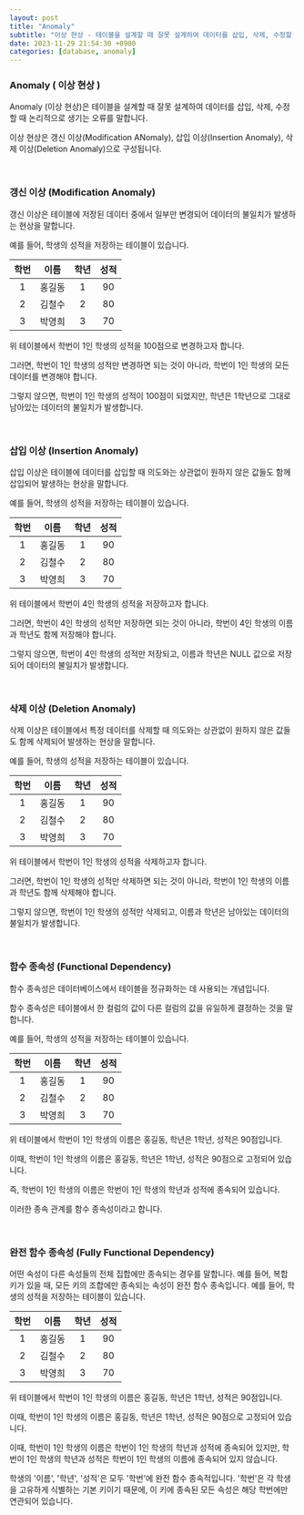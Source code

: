 ```yaml
---
layout: post
title: "Anomaly"
subtitle: "이상 현상 - 테이블을 설계할 때 잘못 설계하여 데이터를 삽입, 삭제, 수정할 때 논리적으로 생기는 오류"
date: 2023-11-29 21:54:30 +0900
categories: [database, anomaly]
---
```


### Anomaly ( 이상 현상 )

Anomaly (이상 현상)은 테이블을 설계할 때 잘못 설계하여 데이터를 삽입, 삭제, 수정할 때 논리적으로 생기는 오류를 말합니다.

이상 현상은 갱신 이상(Modification ANomaly), 삽입 이상(Insertion Anomaly), 삭제 이상(Deletion Anomaly)으로 구성됩니다.

<br>

### 갱신 이상 (Modification Anomaly)

갱신 이상은 테이블에 저장된 데이터 중에서 일부만 변경되어 데이터의 불일치가 발생하는 현상을 말합니다.

예를 들어, 학생의 성적을 저장하는 테이블이 있습니다.

| 학번 | 이름 | 학년 | 성적 |
|:---:|:---:|:---:|:---:|
| 1 | 홍길동 | 1 | 90 |
| 2 | 김철수 | 2 | 80 |
| 3 | 박영희 | 3 | 70 |

위 테이블에서 학번이 1인 학생의 성적을 100점으로 변경하고자 합니다.

그러면, 학번이 1인 학생의 성적만 변경하면 되는 것이 아니라, 학번이 1인 학생의 모든 데이터를 변경해야 합니다.

그렇지 않으면, 학번이 1인 학생의 성적이 100점이 되었지만, 학년은 1학년으로 그대로 남아있는 데이터의 불일치가 발생합니다.

<br>

### 삽입 이상 (Insertion Anomaly)

삽입 이상은 테이블에 데이터를 삽입할 때 의도와는 상관없이 원하지 않은 값들도 함께 삽입되어 발생하는 현상을 말합니다.

예를 들어, 학생의 성적을 저장하는 테이블이 있습니다.

| 학번 | 이름 | 학년 | 성적 |
|:---:|:---:|:---:|:---:|
| 1 | 홍길동 | 1 | 90 |
| 2 | 김철수 | 2 | 80 |
| 3 | 박영희 | 3 | 70 |

위 테이블에서 학번이 4인 학생의 성적을 저장하고자 합니다.

그러면, 학번이 4인 학생의 성적만 저장하면 되는 것이 아니라, 학번이 4인 학생의 이름과 학년도 함께 저장해야 합니다.

그렇지 않으면, 학번이 4인 학생의 성적만 저장되고, 이름과 학년은 NULL 값으로 저장되어 데이터의 불일치가 발생합니다.

<br>

### 삭제 이상 (Deletion Anomaly)

삭제 이상은 테이블에서 특정 데이터를 삭제할 때 의도와는 상관없이 원하지 않은 값들도 함께 삭제되어 발생하는 현상을 말합니다.

예를 들어, 학생의 성적을 저장하는 테이블이 있습니다.

| 학번 | 이름 | 학년 | 성적 |
|:---:|:---:|:---:|:---:|
| 1 | 홍길동 | 1 | 90 |
| 2 | 김철수 | 2 | 80 |
| 3 | 박영희 | 3 | 70 |

위 테이블에서 학번이 1인 학생의 성적을 삭제하고자 합니다.

그러면, 학번이 1인 학생의 성적만 삭제하면 되는 것이 아니라, 학번이 1인 학생의 이름과 학년도 함께 삭제해야 합니다.

그렇지 않으면, 학번이 1인 학생의 성적만 삭제되고, 이름과 학년은 남아있는 데이터의 불일치가 발생합니다.

<br>

### 함수 종속성 (Functional Dependency)

함수 종속성은 데이터베이스에서 테이블을 정규화하는 데 사용되는 개념입니다.

함수 종속성은 테이블에서 한 컬럼의 값이 다른 컬럼의 값을 유일하게 결정하는 것을 말합니다.

예를 들어, 학생의 성적을 저장하는 테이블이 있습니다.

| 학번 | 이름 | 학년 | 성적 |
|:---:|:---:|:---:|:---:|
| 1 | 홍길동 | 1 | 90 |
| 2 | 김철수 | 2 | 80 |
| 3 | 박영희 | 3 | 70 |

위 테이블에서 학번이 1인 학생의 이름은 홍길동, 학년은 1학년, 성적은 90점입니다.

이때, 학번이 1인 학생의 이름은 홍길동, 학년은 1학년, 성적은 90점으로 고정되어 있습니다.

즉, 학번이 1인 학생의 이름은 학번이 1인 학생의 학년과 성적에 종속되어 있습니다.

이러한 종속 관계를 함수 종속성이라고 합니다.

<br>

### 완전 함수 종속성 (Fully Functional Dependency)

어떤 속성이 다른 속성들의 전체 집합에만 종속되는 경우를 말합니다. 예를 들어, 복합 키가 있을 때, 모든 키의 조합에만 종속되는 속성이 완전 함수 종속입니다.
예를 들어, 학생의 성적을 저장하는 테이블이 있습니다.

| 학번 | 이름 | 학년 | 성적 |
|:---:|:---:|:---:|:---:|
| 1 | 홍길동 | 1 | 90 |
| 2 | 김철수 | 2 | 80 |
| 3 | 박영희 | 3 | 70 |

위 테이블에서 학번이 1인 학생의 이름은 홍길동, 학년은 1학년, 성적은 90점입니다.

이때, 학번이 1인 학생의 이름은 홍길동, 학년은 1학년, 성적은 90점으로 고정되어 있습니다.

이때, 학번이 1인 학생의 이름은 학번이 1인 학생의 학년과 성적에 종속되어 있지만, 학번이 1인 학생의 학년과 성적은 학번이 1인 학생의 이름에 종속되어 있지 않습니다.

학생의 '이름', '학년', '성적'은 모두 '학번'에 완전 함수 종속적입니다. '학번'은 각 학생을 고유하게 식별하는 기본 키이기 때문에, 이 키에 종속된 모든 속성은 해당 학번에만 연관되어 있습니다.
